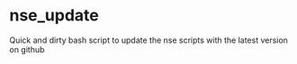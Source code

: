 # nse_update
Quick and dirty bash script to update the nse scripts with the latest version on github
